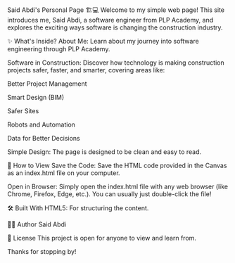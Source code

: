 Said Abdi's Personal Page 🏗️💻
Welcome to my simple web page! This site introduces me, Said Abdi, a software engineer from PLP Academy, and explores the exciting ways software is changing the construction industry.

✨ What's Inside?
About Me: Learn about my journey into software engineering through PLP Academy.

Software in Construction: Discover how technology is making construction projects safer, faster, and smarter, covering areas like:

Better Project Management

Smart Design (BIM)

Safer Sites

Robots and Automation

Data for Better Decisions

Simple Design: The page is designed to be clean and easy to read.

🚀 How to View
Save the Code: Save the HTML code provided in the Canvas as an index.html file on your computer.

Open in Browser: Simply open the index.html file with any web browser (like Chrome, Firefox, Edge, etc.). You can usually just double-click the file!

🛠️ Built With
HTML5: For structuring the content.

👨‍💻 Author
Said Abdi

📝 License
This project is open for anyone to view and learn from.

Thanks for stopping by!


